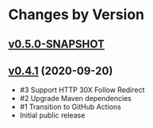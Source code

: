 # Changes by Version

## [v0.5.0-SNAPSHOT](https://github.com/libj/util/compare/48b80e67ccda81c41a408a13105058ffdee1bb76..HEAD)

## [v0.4.1](https://github.com/entinae/pom/compare/8fcb1c14840e89a27bbc29ce81a78dc5f4459a48..48b80e67ccda81c41a408a13105058ffdee1bb76) (2020-09-20)
* #3 Support HTTP 30X Follow Redirect
* #2 Upgrade Maven dependencies
* #1 Transition to GitHub Actions
* Initial public release